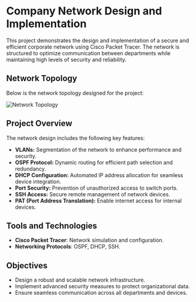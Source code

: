 # Company Network Design and Implementation  

This project demonstrates the design and implementation of a secure and efficient corporate network using Cisco Packet Tracer. The network is structured to optimize communication between departments while maintaining high levels of security and reliability.  

## Network Topology  
Below is the network topology designed for the project:  

![Network Topology](network_topology.png)  

## Project Overview  
The network design includes the following key features:  
- **VLANs:** Segmentation of the network to enhance performance and security.  
- **OSPF Protocol:** Dynamic routing for efficient path selection and redundancy.  
- **DHCP Configuration:** Automated IP address allocation for seamless device integration.  
- **Port Security:** Prevention of unauthorized access to switch ports.  
- **SSH Access:** Secure remote management of network devices.  
- **PAT (Port Address Translation):** Enable internet access for internal devices.  

## Tools and Technologies  
- **Cisco Packet Tracer**: Network simulation and configuration.  
- **Networking Protocols**: OSPF, DHCP, SSH.  

## Objectives  
- Design a robust and scalable network infrastructure.  
- Implement advanced security measures to protect organizational data.  
- Ensure seamless communication across all departments and devices.  


